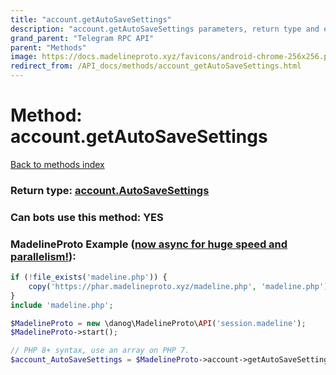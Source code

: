 ```yaml
---
title: "account.getAutoSaveSettings"
description: "account.getAutoSaveSettings parameters, return type and example"
grand_parent: "Telegram RPC API"
parent: "Methods"
image: https://docs.madelineproto.xyz/favicons/android-chrome-256x256.png
redirect_from: /API_docs/methods/account_getAutoSaveSettings.html
---
```

# Method: account.getAutoSaveSettings
[Back to methods index](index.html)





### Return type: [account.AutoSaveSettings](/API_docs/types/account.AutoSaveSettings.html)

### Can bots use this method: **YES**


### MadelineProto Example ([now async for huge speed and parallelism!](https://docs.madelineproto.xyz/docs/ASYNC.html)):


```php
if (!file_exists('madeline.php')) {
    copy('https://phar.madelineproto.xyz/madeline.php', 'madeline.php');
}
include 'madeline.php';

$MadelineProto = new \danog\MadelineProto\API('session.madeline');
$MadelineProto->start();

// PHP 8+ syntax, use an array on PHP 7.
$account_AutoSaveSettings = $MadelineProto->account->getAutoSaveSettings();
```

